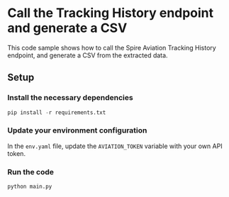 # Call the Tracking History endpoint and generate a CSV

This code sample shows how to call the Spire Aviation Tracking History endpoint, and generate a CSV from the extracted data.

## Setup

### Install the necessary dependencies

```py
pip install -r requirements.txt
```

### Update your environment configuration

In the `env.yaml` file, update the `AVIATION_TOKEN` variable with your own API token.

### Run the code

```
python main.py
```